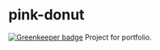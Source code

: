 # pink-donut

[![Greenkeeper badge](https://badges.greenkeeper.io/ikloster03/pink-donut.svg)](https://greenkeeper.io/)
Project for portfolio.  
